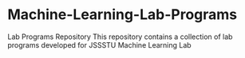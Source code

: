 # Machine-Learning-Lab-Programs
Lab Programs Repository This repository contains a collection of lab programs developed for JSSSTU Machine Learning Lab
